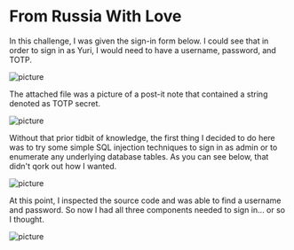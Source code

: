 # From Russia With Love

In this challenge, I was given the sign-in form below. I could see that in order to sign in as Yuri, I would need to have a username, password, and TOTP.

![picture]()

The attached file was a picture of a post-it note that contained a string denoted as TOTP secret. 

![picture]()

Without that prior tidbit of knowledge, the first thing I decided to do here was to try some simple SQL injection techniques to sign in as admin or to enumerate any underlying database tables. As you can see below, that didn't qork out how I wanted.

![picture]()

At this point, I inspected the source code and was able to find a username and password. So now I had all three components needed to sign in... or so I thought.

![picture]()

